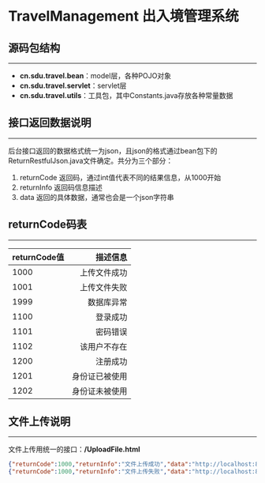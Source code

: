 # TravelManagement 出入境管理系统
## 源码包结构
***
* __cn.sdu.travel.bean__：model层，各种POJO对象
* __cn.sdu.travel.servlet__：servlet层
* __cn.sdu.travel.utils__：工具包，其中Constants.java存放各种常量数据

## 接口返回数据说明
***
后台接口返回的数据格式统一为json，且json的格式通过bean包下的ReturnRestfulJson.java文件确定。共分为三个部分：  

1. returnCode 返回码，通过int值代表不同的结果信息，从1000开始
2. returnInfo 返回码信息描述
3. data 返回的具体数据，通常也会是一个json字符串

## returnCode码表
***
| returnCode值 | 描述信息 |  
| ------------ | --------------------------------: |  
| 1000         | 上传文件成功                      |  
| 1001         | 上传文件失败                      |  
| 1999         | 数据库异常                        |  
| 1100         | 登录成功                          |  
| 1101         | 密码错误                          |  
| 1102         | 该用户不存在                      |  
| 1200         | 注册成功                          |  
| 1201         | 身份证已被使用                     |
| 1202         | 身份证未被使用                     |  

## 文件上传说明
***
文件上传用统一的接口：__/UploadFile.html__  
```json
{"returnCode":1000,"returnInfo":"文件上传成功","data":"http://localhost:8080/pictures/Jellyfish.jpg"}
{"returnCode":1000,"returnInfo":"文件上传失败","data":"http://localhost:8080/files/pre_fileassoc.tmp"}  
```
